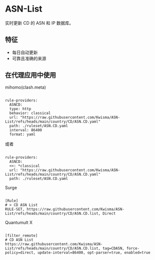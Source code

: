 
# ASN-List
    
实时更新 CD 的 ASN 和 IP 数据库。
    
## 特征
    
- 每日自动更新
- 可靠且准确的来源
    
## 在代理应用中使用
    
mihomo(clash.meta)
   
<pre><code class="language-javascript">
rule-providers:
  ASNCD:
  type: http
  behavior: classical
  url: "https://raw.githubusercontent.com/Kwisma/ASN-List/refs/heads/main/country/CD/ASN.CD.yaml"
  path: ./ruleset/ASN.CD.yaml
  interval: 86400
  format: yaml
</code></pre>

或者

<pre><code class="language-javascript">
rule-providers:
  ASNCD:
  <<: *classical
  url: "https://raw.githubusercontent.com/Kwisma/ASN-List/refs/heads/main/country/CD/ASN.CD.yaml"
  path: ./ruleset/ASN.CD.yaml
</code></pre>
    
Surge
    
<pre><code class="language-javascript">
[Rule]
# > CD ASN List
RULE-SET, https://raw.githubusercontent.com/Kwisma/ASN-List/refs/heads/main/country/CD/ASN.CD.list, Direct
</code></pre>
    
Quantumult X
    
<pre><code class="language-javascript">
[filter_remote]
# CD ASN List
https://raw.githubusercontent.com/Kwisma/ASN-List/refs/heads/main/country/CD/ASN.CD.list, tag=CDASN, force-policy=direct, update-interval=86400, opt-parser=true, enabled=true
</code></pre>
